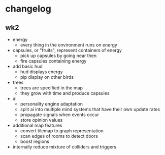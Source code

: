 
# changelog

## wk2
+ energy
  + every thing in the environment runs on energy
+ capsules, or "fruits", represent containers of energy
  + pick up capsules by going near then
  + fire capsules containing energy
+ add basic hud
  + hud displays energy
  + pip display on other birds
+ trees
  + trees are specified in the map
  + they grow with time and produce capsules
+ ai
  + personality engine adaptation
  + split ai into multiple mind systems that have their own update rates
  + propagate signals when events occur
  + store opinion values
+ additional map features
  + convert tilemap to graph representation
  + scan edges of rooms to detect doors
  + boost regions
+ internally reduce mixture of colliders and triggers
